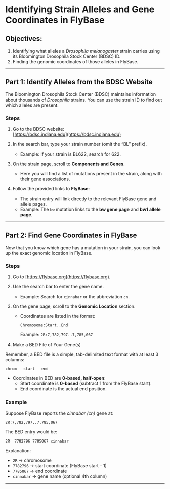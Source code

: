 # Identifying Strain Alleles and Gene Coordinates in FlyBase

## Objectives:
1. Identifying what alleles a *Drosophila melanogaster* strain carries using its Bloomington Drosophila Stock Center (BDSC) ID.  
2. Finding the genomic coordinates of those alleles in FlyBase.

---

## Part 1: Identify Alleles from the BDSC Website

The Bloomington Drosophila Stock Center (BDSC) maintains information about thousands of *Drosophila* strains. You can use the strain ID to find out which alleles are present.

### Steps

1. Go to the BDSC website:  
   [https://bdsc.indiana.edu](https://bdsc.indiana.edu)

2. In the search bar, type your strain number (omit the “BL” prefix).  
   - Example: If your strain is BL622, search for 622.

3. On the strain page, scroll to **Components and Genes**.  
   - Here you will find a list of mutations present in the strain, along with their gene associations.

4. Follow the provided links to **FlyBase**:
   - The strain entry will link directly to the relevant FlyBase gene and allele pages.
   - Example: The `bw` mutation links to the **bw gene page** and **bw1 allele page**.

---

## Part 2: Find Gene Coordinates in FlyBase

Now that you know which gene has a mutation in your strain, you can look up the exact genomic location in FlyBase.

### Steps

1. Go to [https://flybase.org](https://flybase.org).

2. Use the search bar to enter the gene name.  
   - Example: Search for `cinnabar` or the abbreviation `cn`.

3. On the gene page, scroll to the **Genomic Location** section.  
   - Coordinates are listed in the format:  
     ```
     Chromosome:Start..End
     ```
     Example: `2R:7,782,797..7,785,067`


4. Make a BED File of Your Gene(s)

Remember, a BED file is a simple, tab-delimited text format with at least 3 columns:

```
chrom   start   end
```

- Coordinates in BED are **0-based, half-open**:
  - Start coordinate is **0-based** (subtract 1 from the FlyBase start).  
  - End coordinate is the actual end position.  

### Example

Suppose FlyBase reports the *cinnabar (cn)* gene at:

```
2R:7,782,797..7,785,067
```

The BED entry would be:

```bash
2R	7782796	7785067	cinnabar
```

Explanation:
- `2R` → chromosome  
- `7782796` → start coordinate (FlyBase start – 1)  
- `7785067` → end coordinate  
- `cinnabar` → gene name (optional 4th column)  

---

